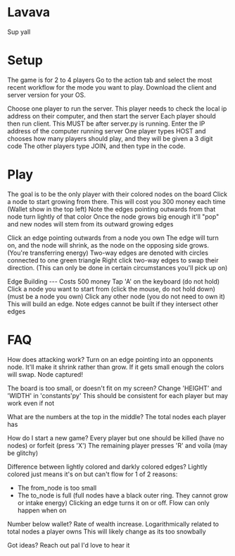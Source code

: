 # Lavava
Sup yall

# Setup
The game is for 2 to 4 players
Go to the action tab and select the most recent workflow for the mode you want to play.
Download the client and server version for your OS.

Choose one player to run the server. This player needs to check the local ip address on their computer, and then start the server
Each player should then run client. This MUST be after server.py is running. Enter the IP address of the computer running server 
One player types HOST and chooses how many players should play, and they will be given a 3 digit code
The other players type JOIN, and then type in the code.

# Play
The goal is to be the only player with their colored nodes on the board
Click a node to start growing from there. This will cost you 300 money each time (Wallet show in the top left)
Note the edges pointing outwards from that node turn lightly of that color
Once the node grows big enough it'll "pop" and new nodes will stem from its outward growing edges

Click an edge pointing outwards from a node you own 
The edge will turn on, and the node will shrink, as the node on the opposing side grows. (You're transferring energy)
Two-way edges are denoted with circles connected to one green triangle
Right click two-way edges to swap their direction. (This can only be done in certain circumstances you'll pick up on)

Edge Building --- Costs 500 money
Tap 'A' on the keyboard (do not hold)
Click a node you want to start from (click the mouse, do not hold down) (must be a node you own)
Click any other node (you do not need to own it)
This will build an edge. Note edges cannot be built if they intersect other edges

# FAQ
How does attacking work?
Turn on an edge pointing into an opponents node. It'll make it shrink rather than grow.
If it gets small enough the colors will swap. Node captured!

The board is too small, or doesn't fit on my screen?
Change 'HEIGHT' and 'WIDTH' in 'constants'py'
This should be consistent for each player but may work even if not

What are the numbers at the top in the middle?
The total nodes each player has

How do I start a new game?
Every player but one should be killed (have no nodes) or forfeit (press 'X')
The remaining player presses 'R' and voila (may be glitchy)

Difference between lightly colored and darkly colored edges?
Lightly colored just means it's on but can't flow for 1 of 2 reasons:
- The from_node is too small
- The to_node is full (full nodes have a black outer ring. They cannot grow or intake energy)
Clicking an edge turns it on or off. Flow can only happen when on

Number below wallet?
Rate of wealth increase. Logarithmically related to total nodes a player owns
This will likely change as its too snowbally

Got ideas?
Reach out pal I'd love to hear it


